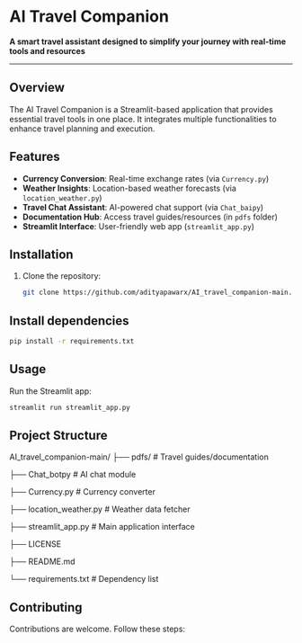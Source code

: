 # AI Travel Companion

**A smart travel assistant designed to simplify your journey with real-time tools and resources**

---

## Overview
The AI Travel Companion is a Streamlit-based application that provides essential travel tools in one place. It integrates multiple functionalities to enhance travel planning and execution.

## Features
- **Currency Conversion**: Real-time exchange rates (via `Currency.py`)
- **Weather Insights**: Location-based weather forecasts (via `location_weather.py`)
- **Travel Chat Assistant**: AI-powered chat support (via `Chat_baipy`)
- **Documentation Hub**: Access travel guides/resources (in `pdfs` folder)
- **Streamlit Interface**: User-friendly web app (`streamlit_app.py`)

## Installation
1. Clone the repository:
   ```bash
   git clone https://github.com/adityapawarx/AI_travel_companion-main.git

## Install dependencies
   ```bash
pip install -r requirements.txt
```

## Usage

Run the Streamlit app:
   ```bash
streamlit run streamlit_app.py
```

## Project Structure

AI_travel_companion-main/
├── pdfs/                   # Travel guides/documentation 

├── Chat_botpy             # AI chat module

├── Currency.py            # Currency converter

├── location_weather.py    # Weather data fetcher

├── streamlit_app.py       # Main application interface

├── LICENSE

├── README.md

└── requirements.txt       # Dependency list

## Contributing

Contributions are welcome. Follow these steps:


